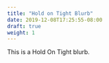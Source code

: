 ```yaml
---
title: "Hold on Tight Blurb"
date: 2019-12-08T17:25:55-08:00
draft: true
weight: 1
---
```


This is a Hold On Tight blurb. 